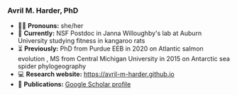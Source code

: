 ### Avril M. Harder, PhD 
- 👩‍💻 **Pronouns:** she/her</br>
- 🧬 **Currently:** NSF Postdoc in Janna Willoughby's lab at Auburn University studying fitness in kangaroo rats </br>
- ⏳ **Previously:** PhD from Purdue EEB in 2020 on Atlantic salmon evolution , MS from Central Michigan University in 2015 on Antarctic sea spider phylogeography 
- 💻 **Research website:** https://avril-m-harder.github.io 
- 📑 **Publications:** [Google Scholar profile](https://scholar.google.com/citations?user=uyxk3voAAAAJ&hl=en)
